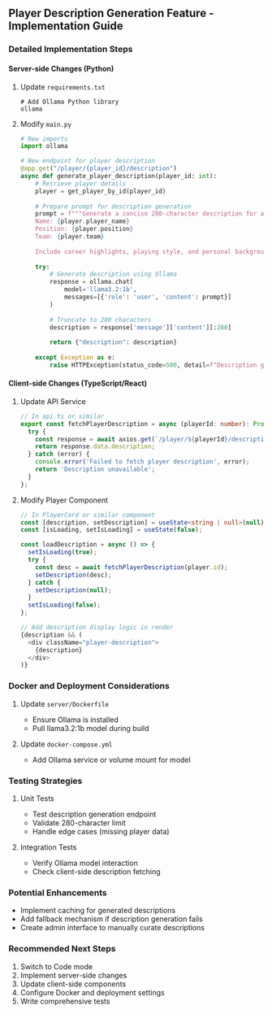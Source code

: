 ## Player Description Generation Feature - Implementation Guide

### Detailed Implementation Steps

#### Server-side Changes (Python)
1. Update `requirements.txt`
   ```
   # Add Ollama Python library
   ollama
   ```

2. Modify `main.py`
   ```python
   # New imports
   import ollama
   
   # New endpoint for player description
   @app.get("/player/{player_id}/description")
   async def generate_player_description(player_id: int):
       # Retrieve player details
       player = get_player_by_id(player_id)
       
       # Prepare prompt for description generation
       prompt = f"""Generate a concise 280-character description for a player with these details:
       Name: {player.player_name}
       Position: {player.position}
       Team: {player.team}
       
       Include career highlights, playing style, and personal background."""
       
       try:
           # Generate description using Ollama
           response = ollama.chat(
               model='llama3.2:1b',
               messages=[{'role': 'user', 'content': prompt}]
           )
           
           # Truncate to 280 characters
           description = response['message']['content'][:280]
           
           return {"description": description}
       
       except Exception as e:
           raise HTTPException(status_code=500, detail=f"Description generation failed: {str(e)}")
   ```

#### Client-side Changes (TypeScript/React)
1. Update API Service
   ```typescript
   // In api.ts or similar
   export const fetchPlayerDescription = async (playerId: number): Promise<string> => {
     try {
       const response = await axios.get(`/player/${playerId}/description`);
       return response.data.description;
     } catch (error) {
       console.error('Failed to fetch player description', error);
       return 'Description unavailable';
     }
   };
   ```

2. Modify Player Component
   ```typescript
   // In PlayerCard or similar component
   const [description, setDescription] = useState<string | null>(null);
   const [isLoading, setIsLoading] = useState(false);

   const loadDescription = async () => {
     setIsLoading(true);
     try {
       const desc = await fetchPlayerDescription(player.id);
       setDescription(desc);
     } catch {
       setDescription(null);
     }
     setIsLoading(false);
   };

   // Add description display logic in render
   {description && (
     <div className="player-description">
       {description}
     </div>
   )}
   ```

### Docker and Deployment Considerations
1. Update `server/Dockerfile`
   - Ensure Ollama is installed
   - Pull llama3.2:1b model during build

2. Update `docker-compose.yml`
   - Add Ollama service or volume mount for model

### Testing Strategies
1. Unit Tests
   - Test description generation endpoint
   - Validate 280-character limit
   - Handle edge cases (missing player data)

2. Integration Tests
   - Verify Ollama model interaction
   - Check client-side description fetching

### Potential Enhancements
- Implement caching for generated descriptions
- Add fallback mechanism if description generation fails
- Create admin interface to manually curate descriptions

### Recommended Next Steps
1. Switch to Code mode
2. Implement server-side changes
3. Update client-side components
4. Configure Docker and deployment settings
5. Write comprehensive tests